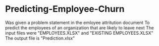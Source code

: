 # Predicting-Employee-Churn
Was given a problem statement in the emloyee attritution document 
To predict the employees of an organization that are likely to leave next
The input files were "EMPLOYEES.XLSX" and "EXISTING EMPLOYEES.XLSX"
The output file is "Prediction.xlsx"
